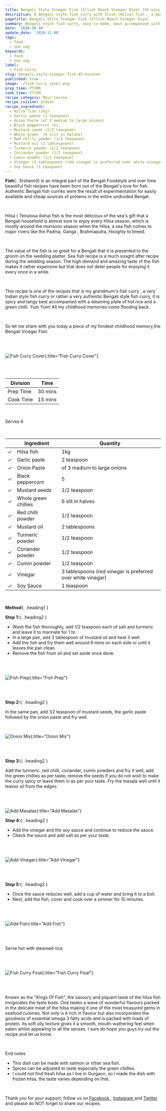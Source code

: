 ```yaml
---
title: Bengali Style Vinegar Fish (Illish Maach Vinegar Diye) [45 mins]
description: A Bengali style fish curry with Ilish (Hilsa) fish , a must have dish in all Bengali weddings flavourful and rich in both taste and culture.
pagetitle: Bengali Style Vinegar Fish (Illish Maach Vinegar Diye)
summary: Bengali style fish curry, easy to make, best accompanied with white rice elevating the intense flavors of authentic Bengali spices.
date: '2020-10-10'
update_date: '2020-11-08'
tags:
  - food
  - non veg
keywords:
  - food
  - non veg
label:
  - Fish Curry
slug: bengali-style-vinegar-fish-45-minutes
published: true
image: ./fish_curry_cover.png
prep_time: PT30M
cook_time: PT15M
recipe_category: Main Course
recipe_cuisine: Indian
recipe_ingredient:
  - Hilsa fish (1kg)
  - Garlic paste (2 teaspoon)
  - Onion Paste (of 3 medium to large onions)
  - Black peppercorn (5)
  - Mustard seeds (1/2 teaspoon)
  - Whole green  (6 slit in halves)
  - Red chilli powder (1/2 teaspoon)
  - Mustard oil (2 tablespoons)
  - Turmeric powder (1/2 teaspoon)
  - Coriander powder (1/2 teaspoon)
  - Cumin powder (1/2 teaspoon)
  - Vinegar (3 tablespoons (red vinegar is preferred over white vinegar))
  - Soy Sauce (1 teaspoon)
---
```


**Fish**{: .firstword} is an integral part of the Bengali Foodstyle and over time beautiful fish recipes have been born out of the Bengali's love for fish. Authentic Bengali fish curries were the result of experimentation for easily available and cheap sources of proteins in the entire undivided Bengal. 

<br/>

Hilsa ( Tenulosa ilisha) fish is the most delicious of the sea's gift that a Bengali household is almost sure to enjoy every Hilsa season, which is mostly around the monsoon season when the Hilsa, a sea fish comes to major rivers like the Padma, Ganga , Brahmaputra, Hooghly to breed. 

<br/>

The value of the fish is so great for a Bengali that it is presented to the groom on the wedding platter. Sea fish recipe is a much sought after recipe during the wedding season. The high demand and amazing taste of the fish makes it rather expensive but that does not deter people for enjoying it every once in a while. 

<br/>

This recipe is one of the recipes that is my grandmum's fish curry , a very Indian style fish curry or rather a very authentic Bengali style fish curry, it is spicy and tangy best accompanied with a steaming plate of hot rice and a green chilli. Yum Yum! All my childhood memories come flooding back.

<br/>

So let me share with you today a piece of my fondest childhood memory,the Bengali Vinegar Fish.

<br/>
<br/>

![Fish Curry Cover](./fish_curry_cover.png){:title="Fish Curry Cover"}

<br/>
<br/>

|    Division  | Time   |
|--------------|--------|
| Prep Time    | 30 mins |
| Cook Time    | 15 mins |

<br/>

Serves 6

<br/>

|                       | Ingredient           | Quantity                                                     |
|-----------------------|----------------------|--------------------------------------------------------------|
| <span>&#10003;</span> | Hilsa fish           | 1kg                                                          |
| <span>&#10003;</span> | Garlic paste         | 2 teaspoon                                                   |
| <span>&#10003;</span> | Onion Paste          | of 3 medium to large onions                                  |
| <span>&#10003;</span> | Black peppercorn     | 5                                                            |
| <span>&#10003;</span> | Mustard seeds        | 1/2 teaspoon                                                 |
| <span>&#10003;</span> | Whole green chillies | 6 slit in halves                                             |
| <span>&#10003;</span> | Red chilli powder    | 1/2 teaspoon                                                 |
| <span>&#10003;</span> | Mustard oil          | 2 tablespoons                                                |
| <span>&#10003;</span> | Turmeric powder      | 1/2 teaspoon                                                 |
| <span>&#10003;</span> | Coriander powder     | 1/2 teaspoon                                                 |
| <span>&#10003;</span> | Cumin powder         | 1/2 teaspoon                                                 |
| <span>&#10003;</span> | Vinegar              | 3 tablespoons (red vinegar is preferred over white vinegar)  |
| <span>&#10003;</span> | Soy Sauce            | 1 teaspoon                                                   |

<br/>

**Method**{: .heading1 }

**Step 1:**{: .heading2 }
 
- Wash the fish thoroughly, add 1/2 teaspoon each of salt and turmeric and leave it to marinate for 1 hr.
- In a large pan, add 3 tablespoon of mustard oil and heat it well.
- Add the fish and fry them well around 6 mins on each side or until it leaves the pan clean.
- Remove the fish from oil and set aside once done.

<br/>
<br/>

![Fish Prep](./fish_prep.png){:title="Fish Prep"}

<br/>
<br/>

**Step 2:**{: .heading2 }

In the same pan, add 1/2 teaspoon of mustard seeds, the garlic paste followed by the onion paste and fry well.

<br/>

![Onion Mix](./onion_mix.png){:title="Onion Mix"}

<br/>
<br/>


**Step 3:**{: .heading2 }

Add the turmeric ,red chilli, coriander, cumin powders and fry it well, add the green chillies as per taste, remove the seeds if you do not wish to make the curry spicy or leave them in as per your taste. Fry the masala well until it leaves oil from the edges.

<br/>
<br/>

![Add Masalas](./add_masalas.png){:title="Add Masalas"}

**Step 4:**{: .heading2 }

- Add the vinegar and the soy sauce and continue to reduce the sauce.
- Check the sauce and add salt as per your taste.

<br/>
<br/>

![Add Vinegar](./add_vinegar.png){:title="Add Vinegar"}

<br/>
<br/>

**Step 5:**{: .heading2 }

- Once the sauce reduces well, add a cup of water and bring it to a boil.
- Next, add the fish, cover and cook over a simmer for 10 minutes.

<br/>
<br/>

![Add Fish](./add_fish.png){:title="Add Fish"}

<br/>
<br/>

Serve hot with steamed rice.

<br/>
<br/>

![Fish Curry Final](./fish_curry_final.png){:title="Fish Curry Final"}

<br/>
<br/>

Known as the "Kings Of Fish", the savoury and piquant taste of the hilsa fish invigorates the taste buds. One tastes a wave of wonderful flavours packed in the delicate meat of the hilsa making it one of the most treasured gems in seafood cuisines. Not only is it rich in flavour but also incorporates the goodness of essential omega 3 fatty acids and is packed with loads of protein. Its soft oily texture gives it a smooth, mouth-wathering feel when eaten whilst appealing to all the senses.
I sure do hope you guys try out the recipe and let us know .

<br/>

End notes  
- This dish can be made with salmon or other sea fish.
- Spices can be adjusted to taste especially the green chillies.
- I could not find fresh hilsa as I live in Gurgaon, so I made the dish with frozen hilsa, the taste varies depending on that.


<br/>

Thank you for your support, follow us on <a href="https://www.facebook.com/travelBiryani/" title="Travel Biryani Facebook" target="_blank" rel='external nofollow'> Facebook </a>, <a href="https://www.instagram.com/travelBiryani/" title="Travel Biryani Instagram" target="_blank" rel='external nofollow'> Instagram </a>
and <a href="https://twitter.com/travelBiryani" title="Travel Biryani Twitter" target="_blank" rel='external nofollow'> Twitter </a> and please do NOT forget to share our recipes.
